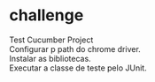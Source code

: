 # challenge
Test Cucumber Project<br />
Configurar p path do chrome driver.<br />
Instalar as bibliotecas.<br />
Executar a classe de teste pelo JUnit.

